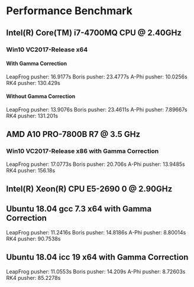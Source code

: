 #    Performance Benchmark

##   Intel(R) Core(TM) i7-4700MQ CPU @ 2.40GHz
###  Win10 VC2017-Release x64
#### With Gamma Correction
LeapFrog pusher: 16.9177s
Boris pusher: 23.4777s
A-Phi pusher: 10.0256s
RK4 pusher: 130.429s
#### Without Gamma Correction
LeapFrog pusher: 13.9076s
Boris pusher: 23.4611s
A-Phi pusher: 7.89667s
RK4 pusher: 131.201s

## AMD A10 PRO-7800B R7 @ 3.5 GHz
###  Win10 VC2017-Release x86 with Gamma Correction
LeapFrog pusher: 17.0773s
Boris pusher: 20.706s
A-Phi pusher: 13.9485s
RK4 pusher: 156.18s

## Intel(R) Xeon(R) CPU E5-2690 0 @ 2.90GHz
## Ubuntu 18.04 gcc 7.3 x64 with Gamma Correction
LeapFrog pusher: 11.2416s
Boris pusher: 14.8186s
A-Phi pusher: 8.80014s
RK4 pusher: 90.7538s

## Ubuntu 18.04 icc 19 x64 with Gamma Correction
LeapFrog pusher: 11.0553s
Boris pusher: 14.209s
A-Phi pusher: 8.72603s
RK4 pusher: 85.2278s

